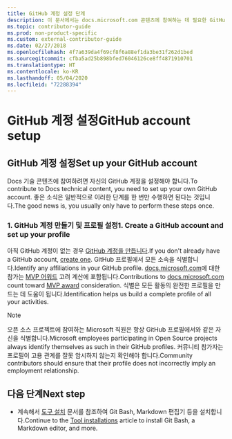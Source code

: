 ```yaml
---
title: GitHub 계정 설정 단계
description: 이 문서에서는 docs.microsoft.com 콘텐츠에 참여하는 데 필요한 GitHub 계정을 설정하는 프로세스를 단계별로 안내합니다.
ms.topic: contributor-guide
ms.prod: non-product-specific
ms.custom: external-contributor-guide
ms.date: 02/27/2018
ms.openlocfilehash: 4f7a639da4f69cf8f6a88ef1da3be31f262d1bed
ms.sourcegitcommit: cfba5ad25b898bfed76046126ce8ff4871910701
ms.translationtype: HT
ms.contentlocale: ko-KR
ms.lasthandoff: 05/04/2020
ms.locfileid: "72288394"
---
```

# <a name="github-account-setup"></a><span data-ttu-id="36131-103">GitHub 계정 설정</span><span class="sxs-lookup"><span data-stu-id="36131-103">GitHub account setup</span></span>

## <a name="set-up-your-github-account"></a><span data-ttu-id="36131-104">GitHub 계정 설정</span><span class="sxs-lookup"><span data-stu-id="36131-104">Set up your GitHub account</span></span>

<span data-ttu-id="36131-105">Docs 기술 콘텐츠에 참여하려면 자신의 GitHub 계정을 설정해야 합니다.</span><span class="sxs-lookup"><span data-stu-id="36131-105">To contribute to Docs technical content, you need to set up your own GitHub account.</span></span> <span data-ttu-id="36131-106">좋은 소식은 일반적으로 이러한 단계를 한 번만 수행하면 된다는 것입니다.</span><span class="sxs-lookup"><span data-stu-id="36131-106">The good news is, you usually only have to perform these steps once.</span></span>

### <a name="1-create-a-github-account-and-set-up-your-profile"></a><span data-ttu-id="36131-107">1. GitHub 계정 만들기 및 프로필 설정</span><span class="sxs-lookup"><span data-stu-id="36131-107">1. Create a GitHub account and set up your profile</span></span>

<span data-ttu-id="36131-108">아직 GitHub 계정이 없는 경우 [GitHub 계정을 만듭니다](https://github.com/join).</span><span class="sxs-lookup"><span data-stu-id="36131-108">If you don't already have a GitHub account, [create one](https://github.com/join).</span></span> <span data-ttu-id="36131-109">GitHub 프로필에서 모든 소속을 식별합니다.</span><span class="sxs-lookup"><span data-stu-id="36131-109">Identify any affiliations in your GitHub profile.</span></span> <span data-ttu-id="36131-110">[docs.microsoft.com](https://docs.microsoft.com)에 대한 참가는 [MVP 어워드](https://mvp.microsoft.com) 고려 계산에 포함됩니다.</span><span class="sxs-lookup"><span data-stu-id="36131-110">Contributions to [docs.microsoft.com](https://docs.microsoft.com) count toward [MVP award](https://mvp.microsoft.com) consideration.</span></span> <span data-ttu-id="36131-111">식별은 모든 활동의 완전한 프로필을 만드는 데 도움이 됩니다.</span><span class="sxs-lookup"><span data-stu-id="36131-111">Identification helps us build a complete profile of all your activities.</span></span>

>[!NOTE]
> <span data-ttu-id="36131-112">오픈 소스 프로젝트에 참여하는 Microsoft 직원은 항상 GitHub 프로필에서와 같은 자신을 식별합니다.</span><span class="sxs-lookup"><span data-stu-id="36131-112">Microsoft employees participating in Open Source projects always identify themselves as such in their GitHub profiles.</span></span> <span data-ttu-id="36131-113">커뮤니티 참가자는 프로필이 고용 관계를 잘못 암시하지 않는지 확인해야 합니다.</span><span class="sxs-lookup"><span data-stu-id="36131-113">Community contributors should ensure that their profile does not incorrectly imply an employment relationship.</span></span>

## <a name="next-step"></a><span data-ttu-id="36131-114">다음 단계</span><span class="sxs-lookup"><span data-stu-id="36131-114">Next step</span></span>

* <span data-ttu-id="36131-115">계속해서 [도구 설치](get-started-setup-tools.md) 문서를 참조하여 Git Bash, Markdown 편집기 등을 설치합니다.</span><span class="sxs-lookup"><span data-stu-id="36131-115">Continue to the [Tool installations](get-started-setup-tools.md) article to install Git Bash, a Markdown editor, and more.</span></span>
